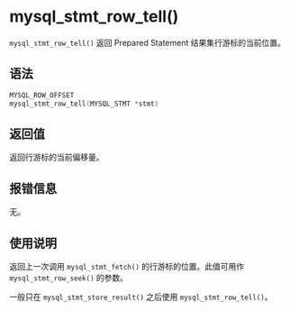 mysql_stmt_row_tell() 
==========================================

`mysql_stmt_row_tell()` 返回 Prepared Statement 结果集行游标的当前位置。

语法 
-----------------------

```c
MYSQL_ROW_OFFSET
mysql_stmt_row_tell(MYSQL_STMT *stmt)
```



返回值 
------------------------

返回行游标的当前偏移量。

报错信息 
-------------------------

无。

使用说明 
-------------------------

返回上一次调用 `mysql_stmt_fetch()` 的行游标的位置。此值可用作 `mysql_stmt_row_seek()` 的参数。

一般只在 `mysql_stmt_store_result()` 之后使用 `mysql_stmt_row_tell()`。
